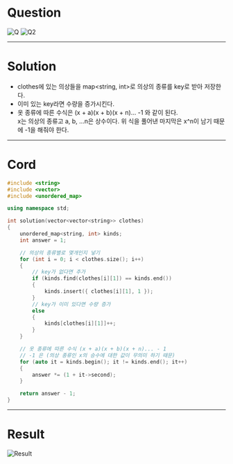 # Question
![Q](https://user-images.githubusercontent.com/97664446/196728358-be97bdc0-9a44-4cdf-8382-2dcf143eaa96.PNG)
![Q2](https://user-images.githubusercontent.com/97664446/196728363-263c8caf-d76e-428e-8ea8-be789ae51872.PNG)

***

# Solution
- clothes에 있는 의상들을 map<string, int>로 의상의 종류를 key로 받아 저장한다.
- 이미 있는 key라면 수량을 증가시킨다.
- 옷 종류에 따른 수식은 (x + a)(x + b)(x + n)... -1 와 같이 된다.  
x는 의상의 종류고 a, b, ...n은 상수이다. 위 식을 풀어낸 마지막은 x^n이 남기 때문에 -1을 해줘야 한다.

***

# Cord
```c++
#include <string>
#include <vector>
#include <unordered_map>

using namespace std;

int solution(vector<vector<string>> clothes)
{
    unordered_map<string, int> kinds;
    int answer = 1;

    // 의상의 종류별로 몇개인지 넣기
    for (int i = 0; i < clothes.size(); i++)
    {
        // key가 없다면 추가
        if (kinds.find(clothes[i][1]) == kinds.end())
        {
            kinds.insert({ clothes[i][1], 1 });
        }
        // key가 이미 있다면 수량 증가 
        else
        {
            kinds[clothes[i][1]]++;
        }
    }

    // 옷 종류에 따른 수식 (x + a)(x + b)(x + n)... - 1
    // -1 은 (의상 종류인 x의 승수에 대한 값이 무의미 하기 때문)
    for (auto it = kinds.begin(); it != kinds.end(); it++)
    {
        answer *= (1 + it->second);
    }

    return answer - 1;
}
```

***

# Result
![Result](https://user-images.githubusercontent.com/97664446/196728366-b2ec3b72-88aa-4d2c-a511-01f22cf66758.PNG)

